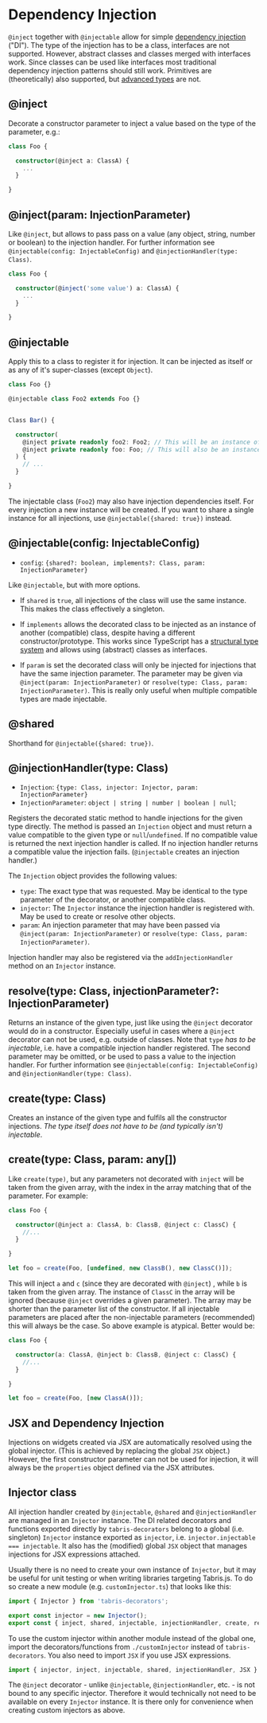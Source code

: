 # Dependency Injection

`@inject` together with `@injectable` allow for simple [dependency injection](https://en.wikipedia.org/wiki/Dependency_injection) ("DI"). The type of the injection has to be a class, interfaces are not supported. However, abstract classes and classes merged with interfaces work. Since classes can be used like interfaces most traditional dependency injection patterns should still work. Primitives are (theoretically) also supported, but [advanced types](http://www.typescriptlang.org/docs/handbook/advanced-types.html) are not.

## @inject

Decorate a constructor parameter to inject a value based on the type of the parameter, e.g.:

```ts
class Foo {

  constructor(@inject a: ClassA) {
    ...
  }

}
```

## @inject(param: InjectionParameter)

Like `@inject`, but allows to pass pass on a value (any object, string, number or boolean) to the injection handler. For further information see `@injectable(config: InjectableConfig)` and `@injectionHandler(type: Class)`.

```ts
class Foo {

  constructor(@inject('some value') a: ClassA) {
    ...
  }

}
```

## @injectable

Apply this to a class to register it for injection. It can be injected as itself or as any of it's super-classes (except `Object`).

```ts
class Foo {}

@injectable class Foo2 extends Foo {}


Class Bar() {

  constructor(
    @inject private readonly foo2: Foo2; // This will be an instance of Foo2
    @inject private readonly foo: Foo; // This will also be an instance of Foo2
  ) {
    // ...
  }

}

```

The injectable class (`Foo2`) may also have injection dependencies itself. For every injection a new instance will be created. If you want to share a single instance for all injections, use `@injectable({shared: true})` instead.

## @injectable(config: InjectableConfig)

* `config`: `{shared?: boolean, implements?: Class, param: InjectionParameter}`

Like `@injectable`, but with more options.

* If `shared` is `true`, all injections of the class will use the same instance. This makes the class effectively a singleton.

* If `implements` allows the decorated class to be injected as an instance of another (compatible) class, despite having a different constructor/prototype. This works since TypeScript has a [structural type system](http://www.typescriptlang.org/docs/handbook/type-compatibility.html) and allows using (abstract) classes as interfaces.

* If `param` is set the decorated class will only be injected for injections that have the same injection parameter. The parameter may be given via `@inject(param: InjectionParameter)` or `resolve(type: Class, param: InjectionParameter)`. This is really only useful when multiple compatible types are made injectable.

## @shared

Shorthand for `@injectable({shared: true})`.

## @injectionHandler(type: Class)

* `Injection`: `{type: Class, injector: Injector, param: InjectionParameter}`
* `InjectionParameter`: `object | string | number | boolean | null`;

Registers the decorated static method to handle injections for the given type directly. The method is passed an `Injection` object and must return a value compatible to the given type or `null`/`undefined`. If no compatible value is returned the next injection handler is called. If no injection handler returns a compatible value the injection fails. (`@injectable` creates an injection handler.)

The `Injection` object provides the following values:
* `type`: The exact type that was requested. May be identical to the type parameter of the decorator, or another compatible class.
* `injector`: The `Injector` instance the injection handler is registered with. May be used to create or resolve other objects.
* `param`: An injection parameter that may have been passed via `@inject(param: InjectionParameter)` or `resolve(type: Class, param: InjectionParameter)`.

Injection handler may also be registered via the `addInjectionHandler` method on an `Injector` instance.

## resolve(type: Class, injectionParameter?: InjectionParameter)

Returns an instance of the given type, just like using the `@inject` decorator would do in a constructor. Especially useful in cases where a `@inject` decorator can not be used, e.g. outside of classes. Note that `type` *has to be injectable*, i.e. have a compatible injection handler registered. The second parameter may be omitted, or be used to pass a value to the injection handler. For further information see `@injectable(config: InjectableConfig)` and `@injectionHandler(type: Class)`.

## create(type: Class)

Creates an instance of the given type and fulfils all the constructor injections. *The type itself does not have to be (and typically isn't) injectable*.

## create(type: Class, param: any[])

Like `create(type)`, but any parameters not decorated with `inject` will be taken from the given array, with the index in the array matching that of the parameter. For example:

```ts
class Foo {

  constructor(@inject a: ClassA, b: ClassB, @inject c: ClassC) {
    //...
  }

}

let foo = create(Foo, [undefined, new ClassB(), new ClassC()]);
```

This will inject `a` and `c` (since they are decorated with `@inject`) , while `b` is taken from the given array. The instance of `ClassC` in the array will be ignored (because `@inject` overrides a given parameter). The array may be shorter than the parameter list of the constructor. If all injectable parameters are placed after the non-injectable parameters (recommended) this will always be the case. So above example is atypical. Better would be:

```ts
class Foo {

  constructor(a: ClassA, @inject b: ClassB, @inject c: ClassC) {
    //...
  }

}

let foo = create(Foo, [new ClassA()]);
```

## JSX and Dependency Injection

Injections on widgets created via JSX are automatically resolved using the global injector. (This is achieved by replacing the global `JSX` object.) However, the first constructor parameter can not be used for injection, it will always be the `properties` object defined via the JSX attributes.

## Injector class

All injection handler created by `@injectable`, `@shared` and `@injectionHandler` are managed in an `Injector` instance. The DI related decorators and functions exported directly by `tabris-decorators` belong to a global (i.e. singleton) `Injector` instance exported as `injector`, i.e. `injector.injectable === injectable`. It also has the (modified) global `JSX` object that manages injections for JSX expressions attached.

Usually there is no need to create your own instance of `Injector`, but it may be useful for unit testing or when writing libraries targeting Tabris.js.  To do so create a new module (e.g. `customInjector.ts`) that looks like this:

```ts
import { Injector } from 'tabris-decorators';

export const injector = new Injector();
export const { inject, shared, injectable, injectionHandler, create, resolve, JSX } = new Injector();
```
To use the custom injector within another module instead of the global one, import the decorators/functions from `./customInjector` instead of `tabris-decorators`. You also need to import `JSX` if you use JSX expressions.

```ts
import { injector, inject, injectable, shared, injectionHandler, JSX } from './customInjector';
```

The `@inject` decorator - unlike `@injectable`, `@injectionHandler`, etc. - is not bound to any specific injector. Therefore it would technically not need to be available on every `Injector` instance. It is there only for convenience when creating custom injectors as above.
